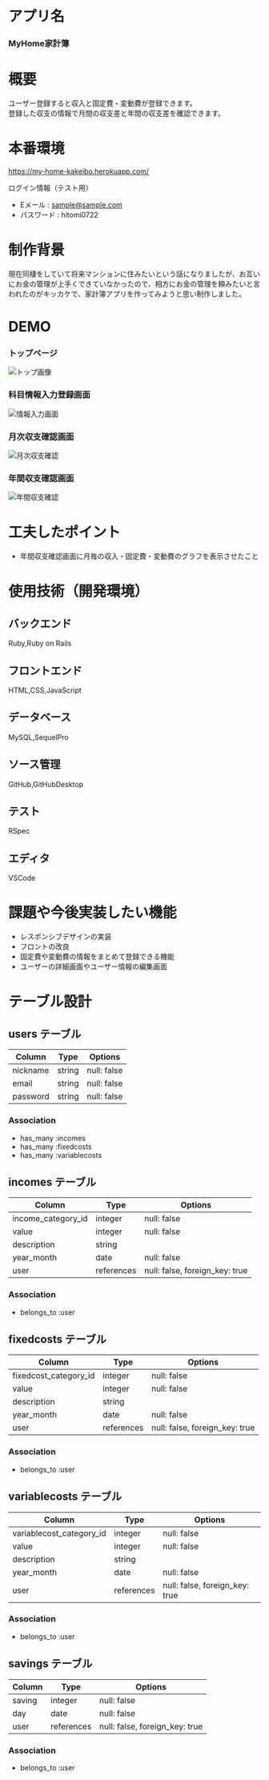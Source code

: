 # アプリ名

### MyHome家計簿

# 概要

ユーザー登録すると収入と固定費・変動費が登録できます。<br>登録した収支の情報で月間の収支差と年間の収支差を確認できます。

# 本番環境

https://my-home-kakeibo.herokuapp.com/

ログイン情報（テスト用）

- Eメール : sample@sample.com
- パスワード : hitomi0722

# 制作背景

現在同棲をしていて将来マンションに住みたいという話になりましたが、お互いにお金の管理が上手くできていなかったので、相方にお金の管理を頼みたいと言われたのがキッカケで、家計簿アプリを作ってみようと思い制作しました。

# DEMO

### トップページ

![トップ画像](./top.png)

### 科目情報入力登録画面

![情報入力画面](./input.gif)

### 月次収支確認画面

![月次収支確認](./month.gif)

### 年間収支確認画面

![年間収支確認](./year.gif)


# 工夫したポイント

- 年間収支確認画面に月毎の収入・固定費・変動費のグラフを表示させたこと

# 使用技術（開発環境）

## バックエンド

Ruby,Ruby on Rails

## フロントエンド

HTML,CSS,JavaScript

## データベース

MySQL,SequelPro

## ソース管理

GitHub,GitHubDesktop

## テスト

RSpec

## エディタ

VSCode

# 課題や今後実装したい機能

- レスポンシブデザインの実装
- フロントの改良
- 固定費や変動費の情報をまとめて登録できる機能
- ユーザーの詳細画面やユーザー情報の編集画面


# テーブル設計

## users テーブル

| Column       | Type   | Options     |
| ------------ | ------ | ----------- |
| nickname     | string | null: false |
| email        | string | null: false |
| password     | string | null: false |

### Association

- has_many :incomes
- has_many :fixedcosts
- has_many :variablecosts

## incomes テーブル

| Column                 | Type       | Options                        |
| ---------------------- | ---------- | ------------------------------ |
| income_category_id     | integer    | null: false                    |
| value                  | integer    | null: false                    |
| description            | string     |                                |
| year_month             | date       | null: false                    |
| user                   | references | null: false, foreign_key: true |

### Association

- belongs_to :user

## fixedcosts テーブル

| Column                 | Type       | Options                        |
| ---------------------- | ---------- | ------------------------------ |
| fixedcost_category_id  | integer    | null: false                    |
| value                  | integer    | null: false                    |
| description            | string     |                                |
| year_month             | date       | null: false                    |
| user                   | references | null: false, foreign_key: true |

### Association

- belongs_to :user

## variablecosts テーブル

| Column                    | Type       | Options                        |
| ------------------------- | ---------- | ------------------------------ |
| variablecost_category_id  | integer    | null: false                    |
| value                     | integer    | null: false                    |
| description               | string     |                                |
| year_month                | date       | null: false                    |
| user                      | references | null: false, foreign_key: true |

### Association

- belongs_to :user

## savings テーブル

| Column        | Type       | Options                        |
| --------------| ---------- | ------------------------------ |
| saving        | integer    | null: false                    |
| day           | date       | null: false                    |
| user          | references | null: false, foreign_key: true |

### Association

- belongs_to :user